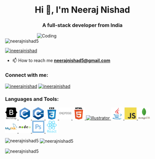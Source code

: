 <img alt="" src="https://cdn.august.com.au/wp-content/uploads/2015/04/Allan_Get-Web-Developer-Savvy_header.png"  />
<h1 align="center">Hi 👋, I'm Neeraj Nishad</h1>
<h3 align="center">A full-stack developer from India</h3>
<img align="right" alt="Coding" width="400" src="https://yolabs.in/wp-content/uploads/2020/09/kids-coding-art.jpg"


<p align="left"> <img src="https://komarev.com/ghpvc/?username=neerajnishad5&label=Profile%20views&color=0e75b6&style=flat" alt="neerajnishad5" /> </p>

<p align="left"> <a href="https://twitter.com/ineerajnishad" target="blank"><img src="https://img.shields.io/twitter/follow/ineerajnishad?logo=twitter&style=for-the-badge" alt="ineerajnishad" /></a> </p>

- 📫 How to reach me **neerajnishad5@gmail.com**

<h3 align="left">Connect with me:</h3>
<p align="left">
<a href="https://twitter.com/ineerajnishad" target="blank"><img align="center" src="https://raw.githubusercontent.com/rahuldkjain/github-profile-readme-generator/master/src/images/icons/Social/twitter.svg" alt="ineerajnishad" height="30" width="40" /></a>
<a href="https://instagram.com/ineerajnishad" target="blank"><img align="center" src="https://raw.githubusercontent.com/rahuldkjain/github-profile-readme-generator/master/src/images/icons/Social/instagram.svg" alt="ineerajnishad" height="30" width="40" /></a>
</p>

<h3 align="left">Languages and Tools:</h3>
<p align="left"> <a href="https://getbootstrap.com" target="_blank" rel="noreferrer"> <img src="https://raw.githubusercontent.com/devicons/devicon/master/icons/bootstrap/bootstrap-plain-wordmark.svg" alt="bootstrap" width="40" height="40"/> </a> <a href="https://www.cprogramming.com/" target="_blank" rel="noreferrer"> <img src="https://raw.githubusercontent.com/devicons/devicon/master/icons/c/c-original.svg" alt="c" width="40" height="40"/> </a> <a href="https://www.w3schools.com/cpp/" target="_blank" rel="noreferrer"> <img src="https://raw.githubusercontent.com/devicons/devicon/master/icons/cplusplus/cplusplus-original.svg" alt="cplusplus" width="40" height="40"/> </a> <a href="https://www.w3schools.com/css/" target="_blank" rel="noreferrer"> <img src="https://raw.githubusercontent.com/devicons/devicon/master/icons/css3/css3-original-wordmark.svg" alt="css3" width="40" height="40"/> </a> <a href="https://expressjs.com" target="_blank" rel="noreferrer"> <img src="https://raw.githubusercontent.com/devicons/devicon/master/icons/express/express-original-wordmark.svg" alt="express" width="40" height="40"/> </a> <a href="https://www.w3.org/html/" target="_blank" rel="noreferrer"> <img src="https://raw.githubusercontent.com/devicons/devicon/master/icons/html5/html5-original-wordmark.svg" alt="html5" width="40" height="40"/> </a> <a href="https://www.adobe.com/in/products/illustrator.html" target="_blank" rel="noreferrer"> <img src="https://www.vectorlogo.zone/logos/adobe_illustrator/adobe_illustrator-icon.svg" alt="illustrator" width="40" height="40"/> </a> <a href="https://www.java.com" target="_blank" rel="noreferrer"> <img src="https://raw.githubusercontent.com/devicons/devicon/master/icons/java/java-original.svg" alt="java" width="40" height="40"/> </a> <a href="https://developer.mozilla.org/en-US/docs/Web/JavaScript" target="_blank" rel="noreferrer"> <img src="https://raw.githubusercontent.com/devicons/devicon/master/icons/javascript/javascript-original.svg" alt="javascript" width="40" height="40"/> </a> <a href="https://www.mongodb.com/" target="_blank" rel="noreferrer"> <img src="https://raw.githubusercontent.com/devicons/devicon/master/icons/mongodb/mongodb-original-wordmark.svg" alt="mongodb" width="40" height="40"/> </a> <a href="https://www.mysql.com/" target="_blank" rel="noreferrer"> <img src="https://raw.githubusercontent.com/devicons/devicon/master/icons/mysql/mysql-original-wordmark.svg" alt="mysql" width="40" height="40"/> </a> <a href="https://nodejs.org" target="_blank" rel="noreferrer"> <img src="https://raw.githubusercontent.com/devicons/devicon/master/icons/nodejs/nodejs-original-wordmark.svg" alt="nodejs" width="40" height="40"/> </a> <a href="https://www.photoshop.com/en" target="_blank" rel="noreferrer"> <img src="https://raw.githubusercontent.com/devicons/devicon/master/icons/photoshop/photoshop-line.svg" alt="photoshop" width="40" height="40"/> </a> <a href="https://reactjs.org/" target="_blank" rel="noreferrer"> <img src="https://raw.githubusercontent.com/devicons/devicon/master/icons/react/react-original-wordmark.svg" alt="react" width="40" height="40"/> </a> </p>

<p><img align="left" src="https://github-readme-stats.vercel.app/api/top-langs?username=neerajnishad5&show_icons=true&locale=en&layout=compact" alt="neerajnishad5" /></p>

<p>&nbsp;<img align="center" src="https://github-readme-stats.vercel.app/api?username=neerajnishad5&show_icons=true&locale=en" alt="neerajnishad5" /></p>

<p><img align="center" src="https://github-readme-streak-stats.herokuapp.com/?user=neerajnishad5&" alt="neerajnishad5" /></p>
